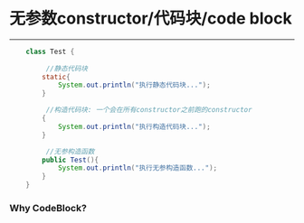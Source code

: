 #  无参数constructor/代码块/code block
---

```java
    class Test {
    
         //静态代码块
        static{
            System.out.println("执行静态代码块...");
        }

         //构造代码块: 一个会在所有constructor之前跑的constructor
        {
            System.out.println("执行构造代码块...");
        }

         //无参构造函数
        public Test(){
            System.out.println("执行无参构造函数...");
        }
    }
```
### Why CodeBlock?
